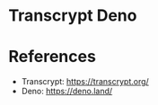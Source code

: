 Transcrypt Deno
======================


# References

* Transcrypt: https://transcrypt.org/
* Deno: https://deno.land/
